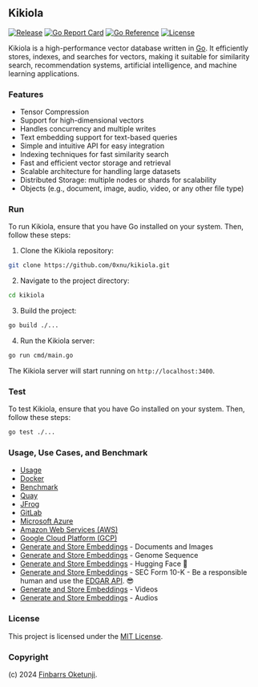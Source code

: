 ## Kikiola

[![Release](https://img.shields.io/github/release/0xnu/kikiola.svg)](https://github.com/0xnu/kikiola/releases/latest)
[![Go Report Card](https://goreportcard.com/badge/github.com/0xnu/kikiola)](https://goreportcard.com/report/github.com/0xnu/kikiola)
[![Go Reference](https://pkg.go.dev/badge/github.com/0xnu/kikiola.svg)](https://pkg.go.dev/github.com/0xnu/kikiola)
[![License](https://img.shields.io/github/license/0xnu/kikiola)](/LICENSE)

Kikiola is a high-performance vector database written in [Go](https://go.dev). It efficiently stores, indexes, and searches for vectors, making it suitable for similarity search, recommendation systems, artificial intelligence, and machine learning applications.

### Features

+ Tensor Compression
+ Support for high-dimensional vectors
+ Handles concurrency and multiple writes
+ Text embedding support for text-based queries
+ Simple and intuitive API for easy integration
+ Indexing techniques for fast similarity search
+ Fast and efficient vector storage and retrieval
+ Scalable architecture for handling large datasets
+ Distributed Storage: multiple nodes or shards for scalability
+ Objects (e.g., document, image, audio, video, or any other file type)

### Run

To run Kikiola, ensure that you have Go installed on your system. Then, follow these steps:

1. Clone the Kikiola repository:

```sh
git clone https://github.com/0xnu/kikiola.git
```

2. Navigate to the project directory:

```sh
cd kikiola
```

3. Build the project:

```sh
go build ./...
```

4. Run the Kikiola server:

```sh
go run cmd/main.go
```

The Kikiola server will start running on `http://localhost:3400`.

### Test

To test Kikiola, ensure that you have Go installed on your system. Then, follow these steps:

```sh
go test ./...
```

### Usage, Use Cases, and Benchmark

+ [Usage](./docs/USAGE.md)
+ [Docker](./docs/DOCKER.md)
+ [Benchmark](./docs/BENCHMARK.md)
+ [Quay](./docs/QUAY.md)
+ [JFrog](./docs/JFROG.md)
+ [GitLab](./docs/GITLAB.md)
+ [Microsoft Azure](./docs/AZURE.md)
+ [Amazon Web Services (AWS)](./docs/AWS.md)
+ [Google Cloud Platform (GCP)](./docs/GCP.md)
+ [Generate and Store Embeddings](./tutorials/generate_and_store_embeddings_docs_images.md) - Documents and Images
+ [Generate and Store Embeddings](./tutorials/generate_and_store_embeddings_genome.md) - Genome Sequence
+ [Generate and Store Embeddings](./tutorials/generate_and_store_embeddings_genome_huggingface.ipynb) - Hugging Face 🤗
+ [Generate and Store Embeddings](./tutorials/generate_and_store_embeddings_10k_huggingface.ipynb) - SEC Form 10-K - Be a responsible human and use the [EDGAR API](https://www.sec.gov/edgar/sec-api-documentation). 😎
+ [Generate and Store Embeddings](./tutorials/generate_and_store_embeddings_videos.md) - Videos
+ [Generate and Store Embeddings](./tutorials/generate_and_store_embeddings_audios.md) - Audios

### License

This project is licensed under the [MIT License](./LICENSE).

### Copyright

(c) 2024 [Finbarrs Oketunji](https://finbarrs.eu).
